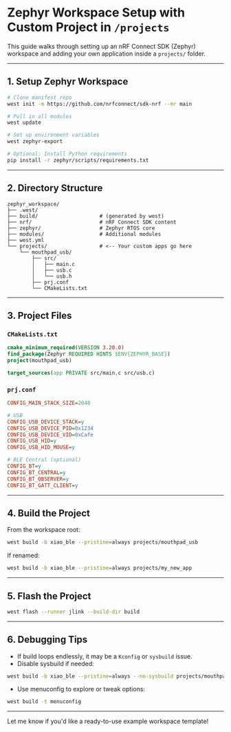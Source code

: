 # Zephyr Workspace Setup with Custom Project in `/projects`

This guide walks through setting up an nRF Connect SDK (Zephyr) workspace and adding your own application inside a `projects/` folder.

---

## 1. Setup Zephyr Workspace

```bash
# Clone manifest repo
west init -m https://github.com/nrfconnect/sdk-nrf --mr main

# Pull in all modules
west update

# Set up environment variables
west zephyr-export

# Optional: Install Python requirements
pip install -r zephyr/scripts/requirements.txt
```

---

## 2. Directory Structure

```
zephyr_workspace/
├── .west/
├── build/                    # (generated by west)
├── nrf/                      # nRF Connect SDK content
├── zephyr/                   # Zephyr RTOS core
├── modules/                  # Additional modules
├── west.yml
└── projects/                 # <-- Your custom apps go here
    └── mouthpad_usb/
        ├── src/
        │   ├── main.c
        │   ├── usb.c
        │   └── usb.h
        ├── prj.conf
        └── CMakeLists.txt
```

---

## 3. Project Files

### `CMakeLists.txt`

```cmake
cmake_minimum_required(VERSION 3.20.0)
find_package(Zephyr REQUIRED HINTS $ENV{ZEPHYR_BASE})
project(mouthpad_usb)

target_sources(app PRIVATE src/main.c src/usb.c)
```

### `prj.conf`

```ini
CONFIG_MAIN_STACK_SIZE=2048

# USB
CONFIG_USB_DEVICE_STACK=y
CONFIG_USB_DEVICE_PID=0x1234
CONFIG_USB_DEVICE_VID=0xCafe
CONFIG_USB_HID=y
CONFIG_USB_HID_MOUSE=y

# BLE Central (optional)
CONFIG_BT=y
CONFIG_BT_CENTRAL=y
CONFIG_BT_OBSERVER=y
CONFIG_BT_GATT_CLIENT=y
```

---

## 4. Build the Project

From the workspace root:

```bash
west build -b xiao_ble --pristine=always projects/mouthpad_usb
```

If renamed:

```bash
west build -b xiao_ble --pristine=always projects/my_new_app
```

---

## 5. Flash the Project

```bash
west flash --runner jlink --build-dir build
```

---

## 6. Debugging Tips

- If build loops endlessly, it may be a `Kconfig` or `sysbuild` issue.
- Disable sysbuild if needed:

```bash
west build -b xiao_ble --pristine=always --no-sysbuild projects/mouthpad_usb
```

- Use menuconfig to explore or tweak options:

```bash
west build -t menuconfig
```

---

Let me know if you'd like a ready-to-use example workspace template!

